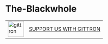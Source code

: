 # The-Blackwhole
<table border="0"><tr>  <td><a href="https://gittron.me/bots/0x28b341d4fd8c6449f2d5bb52c8e889a1"><img src="https://s3.amazonaws.com/od-flat-svg/0x28b341d4fd8c6449f2d5bb52c8e889a1.png" alt="gittron" width="50"/></a></td><td><a href="https://gittron.me/bots/0x28b341d4fd8c6449f2d5bb52c8e889a1">SUPPORT US WITH GITTRON</a></td></tr></table>
